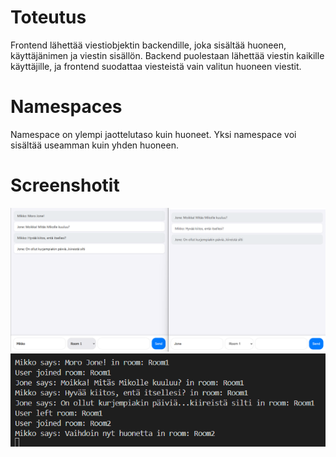 # Toteutus

Frontend lähettää viestiobjektin backendille, joka sisältää huoneen, käyttäjänimen ja viestin sisällön. Backend puolestaan lähettää viestin kaikille käyttäjille, ja frontend suodattaa viesteistä vain valitun huoneen viestit.

# Namespaces

Namespace on ylempi jaottelutaso kuin huoneet. Yksi namespace voi sisältää useamman kuin yhden huoneen.

# Screenshotit

![Screenshot1](./screenshot.png)
![Screenshot2](./screenshot2.png)
